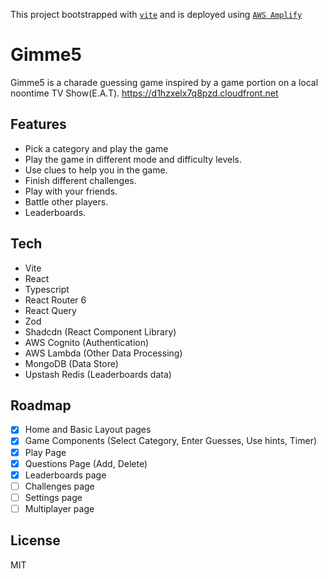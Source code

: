 This project bootstrapped with [`vite`](https://vitejs.dev/) and is deployed using [`AWS Amplify`](https://aws.amazon.com/amplify/)


# Gimme5

Gimme5 is a charade guessing game inspired by a game portion on a local noontime TV Show(E.A.T).
https://d1hzxelx7q8pzd.cloudfront.net

## Features
- Pick a category and play the game
- Play the game in different mode and difficulty levels.
- Use clues to help you in the game.
- Finish different challenges. 
- Play with your friends. 
- Battle other players.
- Leaderboards.

## Tech
- Vite
- React
- Typescript
- React Router 6
- React Query
- Zod
- Shadcdn (React Component Library)
- AWS Cognito (Authentication)
- AWS Lambda (Other Data Processing)
- MongoDB (Data Store)
- Upstash Redis (Leaderboards data)

## Roadmap
- [x] Home and Basic Layout pages
- [x] Game Components (Select Category, Enter Guesses, Use hints, Timer)
- [x] Play Page
- [x] Questions Page (Add, Delete)
- [x] Leaderboards page
- [ ] Challenges page
- [ ] Settings page
- [ ] Multiplayer page

## License
MIT